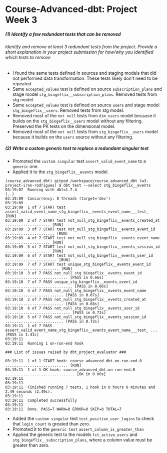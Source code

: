# Course-Advanced-dbt: Project Week 3

##### _(1) Identify a few redundant tests that can be removed_

###### Identify and remove at least 3 redundant tests from the project. Provide a short explanation in your project submission for how/why you identified which tests to remove
- I found the same tests defined in sources and staging models that did not performed data transformation. These tests likely don't need to be repeated.
- Same `accepted_values` test is defined on source `subscription_plans` and stage model `stg_bingeflix__subscription_plans`. Removed tests from stg model.
- Same `accepted_values` test is defined on source `users` and stage model `stg_bingeflix__users`. Removed tests from stg model.
- Removed most of the `not null` tests from `dim_users` model because it builds on the `stg_bingeflix__users` model without any filtering. Preserved the PK tests on the dimensional model.
- Removed most of the `not null` tests from `stg_bingeflix__users` model because it builds on the `users` source without any filtering.

##### _(2)  Write a custom generic test to replace a redundant singular test_

- Promoted the `custom singular` test `assert_valid_event_name` to a `generic` one.
- Applied it to the `stg_bingeflix__events` model.

```
(course_advanced_dbt) gitpod /workspace/course_advanced_dbt (w3-project-iran-rodrigues) $ dbt test --select stg_bingeflix__events
03:19:07  Running with dbt=1.7.4
(..)
03:19:09  Concurrency: 8 threads (target='dev')
03:19:09
03:19:09  1 of 7 START test assert_valid_event_name_stg_bingeflix__events_event_name___test_  [RUN]
03:19:09  2 of 7 START test not_null_stg_bingeflix__events_created_at .................... [RUN]
03:19:09  3 of 7 START test not_null_stg_bingeflix__events_event_id ...................... [RUN]
03:19:09  4 of 7 START test not_null_stg_bingeflix__events_event_name .................... [RUN]
03:19:09  5 of 7 START test not_null_stg_bingeflix__events_session_id .................... [RUN]
03:19:09  6 of 7 START test not_null_stg_bingeflix__events_user_id ....................... [RUN]
03:19:09  7 of 7 START test unique_stg_bingeflix__events_event_id ........................ [RUN]
03:19:10  3 of 7 PASS not_null_stg_bingeflix__events_event_id ............................ [PASS in 0.66s]
03:19:10  7 of 7 PASS unique_stg_bingeflix__events_event_id .............................. [PASS in 0.66s]
03:19:10  4 of 7 PASS not_null_stg_bingeflix__events_event_name .......................... [PASS in 0.67s]
03:19:10  2 of 7 PASS not_null_stg_bingeflix__events_created_at .......................... [PASS in 0.68s]
03:19:10  6 of 7 PASS not_null_stg_bingeflix__events_user_id ............................. [PASS in 0.72s]
03:19:10  5 of 7 PASS not_null_stg_bingeflix__events_session_id .......................... [PASS in 0.72s]
03:19:11  1 of 7 PASS assert_valid_event_name_stg_bingeflix__events_event_name___test_ ... [PASS in 1.41s]
03:19:11
03:19:11  Running 1 on-run-end hook

### List of issues raised by dbt_project_evaluator ###

03:19:11  1 of 1 START hook: course_advanced_dbt.on-run-end.0 ............................ [RUN]
03:19:11  1 of 1 OK hook: course_advanced_dbt.on-run-end.0 ............................... [OK in 0.00s]
03:19:11
03:19:11
03:19:11  Finished running 7 tests, 1 hook in 0 hours 0 minutes and 2.49 seconds (2.49s).
03:19:11
03:19:11  Completed successfully
03:19:11
03:19:11  Done. PASS=7 WARN=0 ERROR=0 SKIP=0 TOTAL=7
```

- Added the `custom singular` test `test_positive_user_logins` to check that `login_count` is greated than zero.
- Promoted it to the `generic test` `assert_column_is_greater_than`
- Applied the generic test to the models `fct_active_users` and `stg_bingeflix__subscription_plans`, where a column value must be greater than zero.
